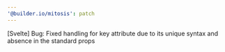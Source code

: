 ```yaml
---
'@builder.io/mitosis': patch
---
```


[Svelte] Bug: Fixed handling for key attribute due to its unique syntax and absence in the standard props

